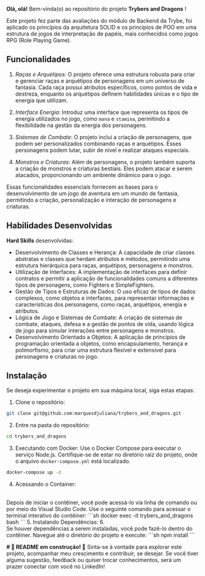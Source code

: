 
**Olá, olá!** Bem-vinda(o) ao repositório do projeto **Trybers and Dragons** !

Este projeto fez parte das avaliações do módulo de Backend da Trybe, foi aplicado os princípios da arquitetura SOLID e os princípios de POO em uma estrutura de jogos de interpretação de papéis, mais conhecidos como jogos RPG (Role Playing Game).


## Funcionalidades

1. *Raças e Arquétipos*: O projeto oferece uma estrutura robusta para criar e gerenciar raças e arquétipos de personagens em um universo de fantasia. Cada raça possui atributos específicos, como pontos de vida e destreza, enquanto os arquétipos definem habilidades únicas e o tipo de energia que utilizam.

2. *Interface Energia*: Introduz uma interface que representa os tipos de energia utilizados no jogo, como `mana` e `stamina`, permitindo a flexibilidade na gestão da energia dos personagens.

3. *Sistemas de Combate*: O projeto inclui a criação de personagens, que podem ser personalizados combinando raças e arquétipos. Esses personagens podem lutar, subir de nível e realizar ataques especiais.

4. *Monstros e Criaturas*: Além de personagens, o projeto também suporta a criação de monstros e criaturas bestiais. Eles podem atacar e serem atacados, proporcionando um ambiente dinâmico para o jogo.

Essas funcionalidades essenciais fornecem as bases para o desenvolvimento de um jogo de aventura em um mundo de fantasia, permitindo a criação, personalização e interação de personagens e criaturas.



## Habilidades Desenvolvidas

**Hard Skills** desenvolvidas:

- Desenvolvimento de Classes e Herança: A capacidade de criar classes abstratas e classes que herdam atributos e métodos, permitindo uma estrutura hierárquica para raças, arquétipos, personagens e monstros.
- Utilização de Interfaces: A implementação de interfaces para definir contratos e permitir a aplicação de funcionalidades comuns a diferentes tipos de personagens, como Fighters e SimpleFighters.
- Gestão de Tipos e Estruturas de Dados: O uso eficaz de tipos de dados complexos, como objetos e interfaces, para representar informações e características dos personagens, como raças, arquétipos, energia e atributos.
- Lógica de Jogo e Sistemas de Combate: A criação de sistemas de combate, ataques, defesa e a gestão de pontos de vida, usando lógica de jogo para simular interações entre personagens e monstros.
- Desenvolvimento Orientado a Objetos: A aplicação de princípios de programação orientada a objetos, como encapsulamento, herança e polimorfismo, para criar uma estrutura flexível e extensível para personagens e criaturas no jogo.


## Instalação
Se deseja experimentar o projeto em sua máquina local, siga estas etapas:

1. Clone o repositório:
```sh
git clone git@github.com:marquesdjuliana/trybers_and_dragons.git
```
2. Entre na pasta do repositório:
```sh
cd trybers_and_dragons 
```
3. Executando com Docker:
Use o Docker Compose para executar o serviço Node.js. Certifique-se de estar no diretório raiz do projeto, onde o arquivo `docker-compose.yml` está localizado.
```sh
docker-compose up -d
```
4. Acessando o Container:
<br>
Depois de iniciar o contêiner, você pode acessá-lo via linha de comando ou por meio do Visual Studio Code. Use o seguinte comando para acessar o terminal interativo do contêiner:
```sh
docker exec -it trybers_and_dragons bash
```
5. Instalando Dependências:
6. <br>
Se houver dependências a serem instaladas, você pode fazê-lo dentro do contêiner. Navegue até o diretório do projeto e execute:
```sh
npm install
```
<br>

**# :construction: README em construção! :construction:**
Sinta-se à vontade para explorar este projeto, acompanhar meu crescimento e contribuir, se desejar. Se você tiver alguma sugestão, feedback ou quiser trocar conhecimentos, será um prazer conectar com você no LinkedIn!



